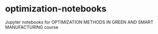 # optimization-notebooks
Jupyter notebooks for OPTIMIZATION METHODS IN GREEN AND SMART MANUFACTURING course
